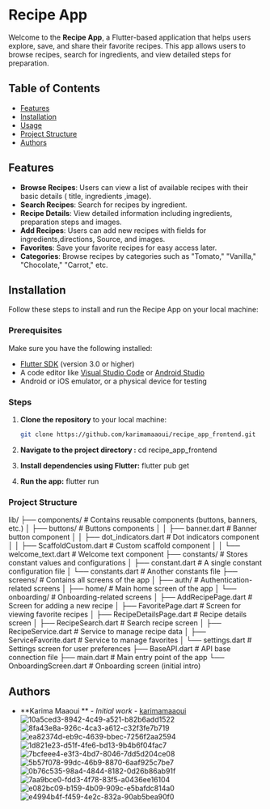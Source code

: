 # Recipe App

Welcome to the **Recipe App**, a Flutter-based application that helps users explore, save, and share their favorite recipes. This app allows users to browse recipes, search for ingredients, and view detailed steps for preparation.

## Table of Contents

- [Features](#features)
- [Installation](#installation)
- [Usage](#usage)
- [Project Structure](#project-structure)
- [Authors](#authors)

## Features

- **Browse Recipes**: Users can view a list of available recipes with their basic details ( title, ingredients ,image).
- **Search Recipes**: Search for recipes by ingredient.
- **Recipe Details**: View detailed information including ingredients, preparation steps and images.
- **Add Recipes**: Users can add new recipes with fields for ingredients,directions, Source, and images.
- **Favorites**: Save your favorite recipes for easy access later.
- **Categories**: Browse recipes by categories such as "Tomato," "Vanilla," "Chocolate," "Carrot," etc.

## Installation

Follow these steps to install and run the Recipe App on your local machine:

### Prerequisites

Make sure you have the following installed:

- [Flutter SDK](https://flutter.dev/docs/get-started/install) (version 3.0 or higher)
- A code editor like [Visual Studio Code](https://code.visualstudio.com/) or [Android Studio](https://developer.android.com/studio)
- Android or iOS emulator, or a physical device for testing

### Steps

1. **Clone the repository** to your local machine:

   ```bash
   git clone https://github.com/karimamaaoui/recipe_app_frontend.git

2. **Navigate to the project directory :**
   cd recipe_app_frontend
3. **Install dependencies using Flutter:**
   flutter pub get
4. **Run the app:**
   flutter run


### Project Structure
lib/
├── components/             # Contains reusable components (buttons, banners, etc.)
│   ├── buttons/            # Buttons components
│   │   ├── banner.dart     # Banner button component
│   │   ├── dot_indicators.dart # Dot indicators component
│   │   ├── ScaffoldCustom.dart # Custom scaffold component
│   │   └── welcome_text.dart  # Welcome text component
├── constants/              # Stores constant values and configurations
│   ├── constant.dart       # A single constant configuration file
│   └── constants.dart      # Another constants file
├── screens/                # Contains all screens of the app
│   ├── auth/               # Authentication-related screens
│   ├── home/               # Main home screen of the app
│   └── onboarding/         # Onboarding-related screens
│       ├── AddRecipePage.dart # Screen for adding a new recipe
│       ├── FavoritePage.dart # Screen for viewing favorite recipes
│       ├── RecipeDetailsPage.dart # Recipe details screen
│       ├── RecipeSearch.dart # Search recipe screen
│       ├── RecipeService.dart # Service to manage recipe data
│       ├── ServiceFavorite.dart # Service to manage favorites
│       └── settings.dart   # Settings screen for user preferences
├── BaseAPI.dart            # API base connection file
├── main.dart               # Main entry point of the app
└── OnboardingScreen.dart   # Onboarding screen (initial intro)

## Authors
- **Karima Maaoui ** - *Initial work* - [karimamaaoui](https://github.com/karimamaaoui)
![10a5ced3-8942-4c49-a521-b82b6add1522](https://github.com/user-attachments/assets/da83fcd2-a26c-404a-a9f7-854fe781b389)
![8fa43e8a-926c-4ca3-a612-c32f3fe7b719](https://github.com/user-attachments/assets/2549b959-385a-4a46-8b7a-33d4156058a7)
![ea82374d-eb9c-4639-bbec-7256f2aa2594](https://github.com/user-attachments/assets/ad46fa08-0303-4374-b0ba-5df22cc28603)
![1d821e23-d51f-4fe6-bd13-9b4b6f04fac7](https://github.com/user-attachments/assets/caa5ba75-c6be-4b1c-b67c-ab41ba305b3b)
![7bcfeee4-e3f3-4bd7-8046-7dd5d204ce08](https://github.com/user-attachments/assets/809bf0e6-252b-48ec-82c7-1d740ee36d7e)
![5b57f078-99dc-46b9-8870-6aaf925c7be7](https://github.com/user-attachments/assets/35b65603-5a2f-4513-84bd-ce091a54a42b)
![0b76c535-98a4-4844-8182-0d26b86ab91f](https://github.com/user-attachments/assets/d1dcc7ef-a2aa-46f6-9b62-68a7d193496e)
![7aa9bce0-fdd3-4f78-83f5-a0436ee16104](https://github.com/user-attachments/assets/b83905ed-10b3-43e4-8ca2-62a619cd76c6)
![e082bc09-b159-4b09-909c-e5bafdc814a0](https://github.com/user-attachments/assets/f4a43766-1222-45c1-be90-f5f3bf675f3d)
![e4994b4f-f459-4e2c-832a-90ab5bea90f0](https://github.com/user-attachments/assets/66c87b12-8609-4d06-b0b6-0001528a0f5e)
